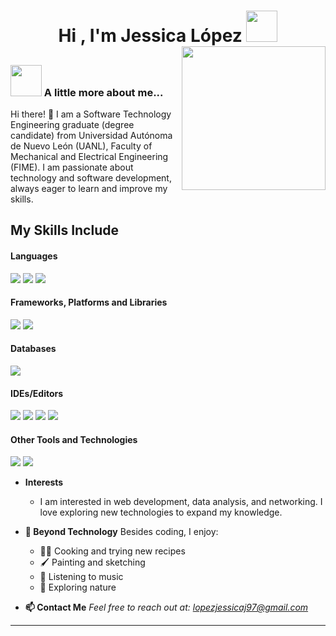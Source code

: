 <h1 align="center">Hi , I'm Jessica López <img src="https://media.giphy.com/media/mGcNjsfWAjY5AEZNw6/giphy.gif" width="50" </h1>

<img align='right' src="https://media0.giphy.com/media/v1.Y2lkPTc5MGI3NjExaWFrNTJ0Z3N4NWFrNTg5dm83ZDBxa3F2ajlqY3N3ODVkOWQ0bGsyeSZlcD12MV9pbnRlcm5hbF9naWZfYnlfaWQmY3Q9cw/dWxO36Jzd6bTSt5dIY/giphy.gif" width="230">


<!-- img align="right" width=300px alt="Unicorn" src="https://c.tenor.com/GN73MKBawZYAAAAi/busy-cute.gif" / -->

##
### <img src="https://media.giphy.com/media/VgCDAzcKvsR6OM0uWg/giphy.gif" width="50"> A little more about me...  

Hi there! 👋
I am a Software Technology Engineering graduate (degree candidate) from Universidad Autónoma de Nuevo León (UANL), Faculty of Mechanical and Electrical Engineering (FIME). I am passionate about technology and software development, always eager to learn and improve my skills.

## My Skills Include

<h4> Languages </h4>
<span> 
  <img src="https://img.shields.io/badge/HTML5-E34F26?style=for-the-badge&logo=html5&logoColor=white">
  <img src="https://img.shields.io/badge/CSS3-1572B6?style=for-the-badge&logo=css3&logoColor=white">
  <img src="https://img.shields.io/badge/python-3670A0?style=for-the-badge&logo=python&logoColor=ffdd54">

  
</span>

<h4> Frameworks, Platforms and Libraries </h4>
<span>
  <img src="https://img.shields.io/badge/Bootstrap-563D7C?style=for-the-badge&logo=bootstrap&logoColor=white">
  <img src="https://img.shields.io/badge/Anaconda-%2344A833.svg?style=for-the-badge&logo=anaconda&logoColor=white">
</span>

<h4> Databases </h4>
<span>
  <img src="https://img.shields.io/badge/MySQL-00000F?style=for-the-badge&logo=mysql&logoColor=white">
</span>

<h4> IDEs/Editors </h4>
<span>
<img src="https://img.shields.io/badge/pycharm-143?style=for-the-badge&logo=pycharm&logoColor=black&color=black&labelColor=green">
<img src="https://img.shields.io/badge/Visual_Studio_Code-0078D4?style=for-the-badge&logo=visual%20studio%20code&logoColor=white">
<img src="https://img.shields.io/badge/Notepad++-90E59A.svg?style=for-the-badge&logo=notepad%2b%2b&logoColor=black)">
<img src="https://img.shields.io/badge/sublime_text-%23575757.svg?style=for-the-badge&logo=sublime-text&logoColor=important">

<h4> Other Tools and Technologies </h4>
<span>  
  <img src="https://img.shields.io/badge/Xampp-F37623?style=for-the-badge&logo=xampp&logoColor=white">
  <img src="https://img.shields.io/badge/Git-F05032?style=for-the-badge&logo=git&logoColor=white">
  

</span>

* **Interests**
  * I am interested in web development, data analysis, and networking. I love exploring new technologies to expand my knowledge.
 

* **🎨 Beyond Technology** Besides coding, I enjoy:

  *  👩‍🍳 Cooking and trying new recipes
  *  🖌️ Painting and sketching
  *  🎵 Listening to music
  *  🌴 Exploring nature

* **📫 Contact Me**
<em>Feel free to reach out at: lopezjessicaj97@gmail.com</em>



___



